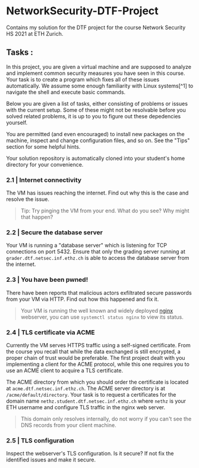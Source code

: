 # NetworkSecurity-DTF-Project

Contains my solution for the DTF project for the course Network Security HS 2021 at ETH Zurich.

## Tasks : 
In this project, you are given a virtual machine and are supposed to analyze and
implement common security measures you have seen in this course. Your task is to
create a program which fixes all of these issues automatically. We assume some
enough familiarity with Linux systems[^1] to navigate the shell and execute
basic commands.

Below you are given a list of tasks, either consisting of problems or issues
with the current setup. Some of these might not be resolvable before you solved
related problems, it is up to you to figure out these depedencies yourself.

You are permitted (and even encouraged) to install new packages on the machine,
inspect and change configuration files, and so on. See the "Tips" section for
some helpful hints.

Your solution repository is automatically cloned into your student's home
directory for your convenience.

### 2.1 | Internet connectivity

The VM has issues reaching the internet. Find out why this is the case and
resolve the issue.

> Tip: Try pinging the VM from your end. What do you see? Why might that happen?

### 2.2 | Secure the database server
Your VM is running a "database server" which is listening for TCP connections on
port 5432. Ensure that only the grading server running at
`grader.dtf.netsec.inf.ethz.ch` is able to access the database server from the
internet.

### 2.3 | You have been pwned!
There have been reports that malicious actors exfiltrated secure passwords from
your VM via HTTP. Find out how this happened and fix it.

> Your VM is running the well known and widely deployed
> [nginx](https://nginx.org) webserver, you can use `systemctl status nginx` to
> view its status.

### 2.4 | TLS certificate via ACME
Currently the VM serves HTTPS traffic using a self-signed certificate. From the
course you recall that while the data exchanged is still encrypted, a proper
chain of trust would be preferable. The first project dealt with you
implementing a client for the ACME protocol, while this one requires you to use
an ACME client to acquire a TLS certificate.

The ACME directory from which you should order the certificate is located at
`acme.dtf.netsec.inf.ethz.ch`. The ACME server directory is at
`/acme/default/directory`. Your task is to request a certificates for the domain name
`nethz.student.dtf.netsec.inf.ethz.ch` where `nethz` is your ETH username and
configure TLS traffic in the nginx web server.

> This domain only resolves internally, do not worry if you can't see the DNS
> records from your client machine.

### 2.5 | TLS configuration
Inspect the webserver's TLS configuration. Is it secure? If not fix the
identified issues and make it secure.
